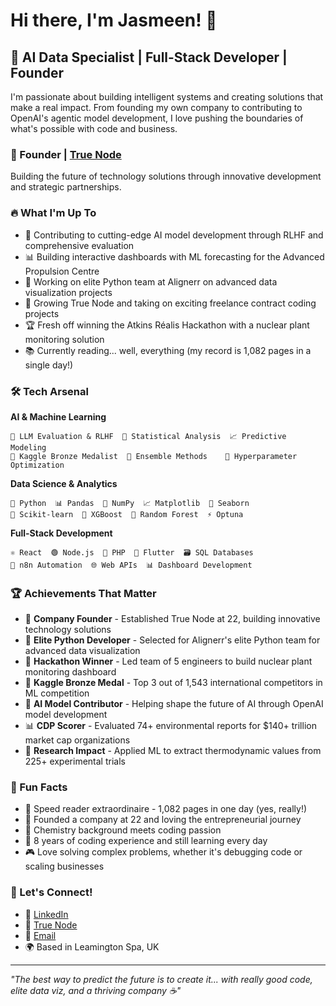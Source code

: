# Hi there, I'm Jasmeen! 👋

## 🚀 AI Data Specialist | Full-Stack Developer | Founder

I'm passionate about building intelligent systems and creating solutions that make a real impact. From founding my own company to contributing to OpenAI's agentic model development, I love pushing the boundaries of what's possible with code and business.

### 🏢 Founder | [True Node](https://truenode.co.uk)
Building the future of technology solutions through innovative development and strategic partnerships.

### 🔥 What I'm Up To
- 🧠 Contributing to cutting-edge AI model development through RLHF and comprehensive evaluation
- 📊 Building interactive dashboards with ML forecasting for the Advanced Propulsion Centre
- 🐍 Working on elite Python team at Alignerr on advanced data visualization projects
- 🏢 Growing True Node and taking on exciting freelance contract coding projects
- 🏆 Fresh off winning the Atkins Réalis Hackathon with a nuclear plant monitoring solution
- 📚 Currently reading... well, everything (my record is 1,082 pages in a single day!)

### 🛠️ Tech Arsenal

**AI & Machine Learning**
```
🤖 LLM Evaluation & RLHF  🔬 Statistical Analysis  📈 Predictive Modeling
🏅 Kaggle Bronze Medalist  🧪 Ensemble Methods    🎯 Hyperparameter Optimization
```

**Data Science & Analytics**
```
🐍 Python  📊 Pandas  🔢 NumPy  📈 Matplotlib  🎨 Seaborn
🤖 Scikit-learn  🚀 XGBoost  🌳 Random Forest  ⚡ Optuna
```

**Full-Stack Development**
```
⚛️ React  🟢 Node.js  🐘 PHP  📱 Flutter  🗃️ SQL Databases
🔄 n8n Automation  🌐 Web APIs  📊 Dashboard Development
```

### 🏆 Achievements That Matter

- 🏢 **Company Founder** - Established True Node at 22, building innovative technology solutions
- 🐍 **Elite Python Developer** - Selected for Alignerr's elite Python team for advanced data visualization
- 🥇 **Hackathon Winner** - Led team of 5 engineers to build nuclear plant monitoring dashboard
- 🥉 **Kaggle Bronze Medal** - Top 3 out of 1,543 international competitors in ML competition
- 🎯 **AI Model Contributor** - Helping shape the future of AI through OpenAI model development
- 📊 **CDP Scorer** - Evaluated 74+ environmental reports for $140+ trillion market cap organizations
- 🧪 **Research Impact** - Applied ML to extract thermodynamic values from 225+ experimental trials

### 🌟 Fun Facts
- 📖 Speed reader extraordinaire - 1,082 pages in one day (yes, really!)
- 🏢 Founded a company at 22 and loving the entrepreneurial journey
- 🔬 Chemistry background meets coding passion
- 🌱 8 years of coding experience and still learning every day
- 🎮 Love solving complex problems, whether it's debugging code or scaling businesses


### 🤝 Let's Connect!

- 💼 [LinkedIn](https://www.linkedin.com/in/jasmeendahak/)
- 🏢 [True Node](https://truenode.co.uk)
- 📧 [Email](mailto:Jasmeendahak03@gmail.com)
- 🌍 Based in Leamington Spa, UK

---

*"The best way to predict the future is to create it... with really good code, elite data viz, and a thriving company ☕"*
